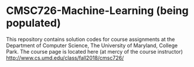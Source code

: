 # CMSC726-Machine-Learning (being populated)

This repository contains solution codes for course assignments at the Department of Computer Science, The University of Maryland, College Park. The course page is located here (at mercy of the course instructor) 
http://www.cs.umd.edu/class/fall2018/cmsc726/
